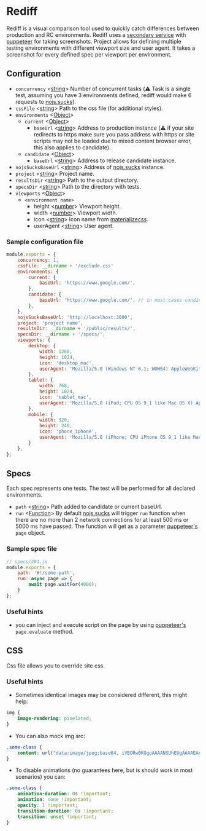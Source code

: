 # Rediff
Rediff is a visual comparison tool used to quickly catch differences between production and RC environments. Rediff uses a [secondary service](https://github.com/Schibsted-Tech-Polska/nojs.sucks) with [puppeteer](https://github.com/GoogleChrome/puppeteer) for taking screenshots. Project allows for defining multiple testing environments with different viewport size and user agent. It takes a screenshot for every defined spec per viewport per environment.

## Configuration

* `concurrency` <[string]> Number of concurrent tasks (:warning: Task is a single test, assuming you have 3 environments defined, rediff would make 6 requests to [nojs.sucks](https://github.com/Schibsted-Tech-Polska/nojs.sucks)).
* `cssFile` <[string]> Path to the css file (for additional styles).
* `environments` <[Object]>
  * `current` <[Object]>
    * `baseUrl` <[string]> Address to production instance (:warning: if your site redirects to https make sure you pass address with https or site scripts may not be loaded due to mixed content browser error, this also applies to candidate).
  * `candidate` <[Object]>
    * `baseUrl` <[string]> Address to release candidate instance.
* `nojsSucksBaseUrl` <[string]> Address of [nojs.sucks](https://github.com/Schibsted-Tech-Polska/nojs.sucks) instance.
* `project` <[string]> Project name.
* `resultsDir` <[string]> Path to the output directory.
* `specsDir` <[string]> Path to the directory with tests.
* `viewports` <[Object]>
  * `<environment name>`
    * height <[number]> Viewport height.
    * width <[number]> Viewport width.
    * icon <[string]> Icon name from [materializecss](http://materializecss.com/icons.html).
    * userAgent <[string]> User agent.

### Sample configuration file

```javascript
module.exports = {
    concurrency: 1,
    cssFile: __dirname + '/exclude.css'
    environments: {
        current: {
            baseUrl: 'https://www.google.com/',
        },
        candidate: {
            baseUrl: 'https://www.google.com/', // in most cases candidate baseUrl should be different than current baseUrl
        },
    },
    nojsSucksBaseUrl: 'http://localhost:3000',
    project: 'project name',
    resultsDir: __dirname + '/public/results/',
    specsDir: __dirname + '/specs/',
    viewports: {
        desktop: {
            width: 1280,
            height: 1024,
            icon: 'desktop_mac',
            userAgent: 'Mozilla/5.0 (Windows NT 6.1; WOW64) AppleWebKit/537.36 (KHTML, like Gecko) Chrome/37.0.2062.120 Safari/537.36'
        },
        tablet: {
            width: 768,
            height: 1024,
            icon: 'tablet_mac',
            userAgent: 'Mozilla/5.0 (iPad; CPU OS 9_1 like Mac OS X) AppleWebKit/601.1.46 (KHTML, like Gecko) Version/9.0 Mobile/13B143 Safari/601.1'
        },
        mobile: {
            width: 320,
            height: 240,
            icon: 'phone_iphone',
            userAgent: 'Mozilla/5.0 (iPhone; CPU iPhone OS 9_1 like Mac OS X) AppleWebKit/601.1.46 (KHTML, like Gecko) Version/9.0 Mobile/13B143 Safari/601.1'
        }
    },
};
```

## Specs

Each spec represents one tests. The test will be performed for all declared environments.

* `path` <[string]> Path added to candidate or current baseUrl.
* `run` <[Function]> By default [nojs.sucks](https://github.com/Schibsted-Tech-Polska/nojs.sucks) will trigger `run` function when there are no more than 2 network connections for at least 500 ms or 5000 ms have passed. The function will get as a parameter [puppeteer's](https://github.com/GoogleChrome/puppeteer/blob/master/docs/api.md#class-page) `page` object.

### Sample spec file

```javascript
// specs/404.js
module.exports = {
    path: '#!/some-path',
    run: async page => {
        await page.waitFor(4000);
    }
};
```

### Useful hints

* you can inject and execute script on the page by using [puppeteer's](https://github.com/GoogleChrome/puppeteer/blob/master/docs/api.md#pageevaluatepagefunction-args) `page.evaluate` method.

## CSS

Css file allows you to override site css.

### Useful hints

* Sometimes identical images may be considered different, this might help:

```css
img {
    image-rendering: pixelated;
}
```

* You can also mock img src:

```css
.some-class {
    content: url("data:image/jpeg;base64, iVBORw0KGgoAAAANSUhEUgAAAAEAAAABCAQAAAC1HAwCAAAAC0lEQVR42mNk+A8AAQUBAScY42YAAAAASUVORK5CYII=");
}
```

* To disable animations (no guarantees here, but is should work in most scenarios) you can:

```css
.some-class {
    animation-duration: 0s !important;
    animation: none !important;
    opacity: 1 !important;
    transition-duration: 0s !important;
    transition: unset !important;
}
```

[Array]: https://developer.mozilla.org/en-US/docs/Web/JavaScript/Reference/Global_Objects/Array "Array"
[boolean]: https://developer.mozilla.org/en-US/docs/Web/JavaScript/Data_structures#Boolean_type "Boolean"
[function]: https://developer.mozilla.org/en-US/docs/Web/JavaScript/Reference/Global_Objects/Function "Function"
[number]: https://developer.mozilla.org/en-US/docs/Web/JavaScript/Data_structures#Number_type "Number"
[Object]: https://developer.mozilla.org/en-US/docs/Web/JavaScript/Reference/Global_Objects/Object "Object"
[string]: https://developer.mozilla.org/en-US/docs/Web/JavaScript/Data_structures#String_type "String"
